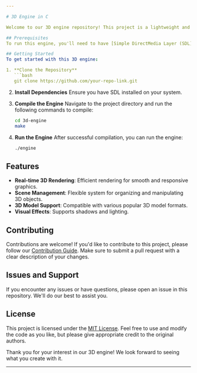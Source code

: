 ```yaml
---

# 3D Engine in C

Welcome to our 3D engine repository! This project is a lightweight and high-performance 3D engine written in the C language. It is designed to be modular and extensible, offering features for real-time 3D rendering, scene management, 3D models, and visual effects.

## Prerequisites
To run this engine, you'll need to have [Simple DirectMedia Layer (SDL)](https://www.libsdl.org/) installed on your system. Please ensure you have the latest version of SDL installed before proceeding.

## Getting Started
To get started with this 3D engine:

1. **Clone the Repository**
   ```bash
   git clone https://github.com/your-repo-link.git
   ```

2. **Install Dependencies**
   Ensure you have SDL installed on your system.

3. **Compile the Engine**
   Navigate to the project directory and run the following commands to compile:
   ```bash
   cd 3d-engine
   make
   ```

4. **Run the Engine**
   After successful compilation, you can run the engine:
   ```bash
   ./engine
   ```

## Features
- **Real-time 3D Rendering**: Efficient rendering for smooth and responsive graphics.
- **Scene Management**: Flexible system for organizing and manipulating 3D objects.
- **3D Model Support**: Compatible with various popular 3D model formats.
- **Visual Effects**: Supports shadows and lighting.

## Contributing
Contributions are welcome! If you'd like to contribute to this project, please follow our [Contribution Guide](./CONTRIBUTING.md). Make sure to submit a pull request with a clear description of your changes.

## Issues and Support
If you encounter any issues or have questions, please open an issue in this repository. We'll do our best to assist you.

## License
This project is licensed under the [MIT License](./LICENSE). Feel free to use and modify the code as you like, but please give appropriate credit to the original authors.

Thank you for your interest in our 3D engine! We look forward to seeing what you create with it.

---
```

